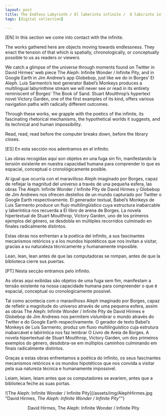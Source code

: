 ```yaml
---
layout: post
title: The Endless Labyrinth / El laberinto infinito /  O labirinto infinito
tags: [digital collection]

---
```


[EN] In this section we come into contact with the infinite.

The works gathered here are objects moving towards endlessness. They enact the tension of that which is spatially, chronologically, or conceptually possible to us as readers or viewers.

We catch a glimpse of the universe through moments found on Twitter in David Hirmes’ web piece The Aleph: Infinite Wonder / Infinite Pity, and in Google Earth in Jim Andrew’s app Globebop, just like we do in Borges’ El Aleph. Luis Sarmento’s text generator Babel’s Monkeys produces a multilingual labyrinthine stream we will never see or read in its entirety reminiscent of Borges’ The Book of Sand. Stuart Moulthrop’s hypertext novel Victory Garden, one of the first examples of its kind, offers various navigation paths with radically different outcomes.

Through these works, we grapple with the poetics of the infinite, its fascinating rhetorical mechanisms, the hypothetical worlds it suggests, and its technical and human impossibility.

Read, read, read before the computer breaks down, before the library closes.

[ES] En esta sección nos adentramos en el infinito.

Las obras recogidas aquí son objetos en una fuga sin fin, manifestando la tensión existente en nuestra capacidad humana para comprender lo que es espacial, conceptual o cronológicamente posible.

Al igual que ocurría con el maravilloso Aleph imaginado por Borges, capaz de reflejar la magnitud del universo a través de una pequeña esfera, las obras The Aleph: Infinite Wonder / Infinite Pity de David Hirmes y Globebop de Jim Andrews nos ofrecen destellos de un mundo capturado por Twitter o Google Earth respectivamente. El generador textual, Babel’s Monkeys de Luis Sarmento produce un flujo multilingüístico cuya estructura inabarcable y laberíntica nos recuerda a El libro de arena de Borges. La novela hipertextual de Stuart Moulthrop, Victory Garden, uno de los primeros ejemplos del género, se desdobla en múltiples recorridos culminado en finales radicalmente distintos.

Estas obras nos enfrentan a la poética del infinito, a sus fascinantes mecanismos retóricos y a los mundos hipotéticos que nos invitan a visitar, gracias a su naturaleza técnicamente y humanamente imposible.

Lean, lean, lean antes de que las computadoras se rompan, antes de que la biblioteca cierre sus puertas.

[PT] Nesta secção entramos pelo infinito.

As obras aqui exibidas são objetos de uma fuga sem fim, manifestam a tensão existente na nossa capacidade humana para compreender o que é espacial, conceptual ou cronologicamente possível.

Tal como acontecia com o maravilhoso Aleph imaginado por Borges, capaz de refletir a magnitude do universo através de uma pequena esfera, assim as obras The Aleph: Infinite Wonder / Infinite Pity de David Hirmes e Globebop de Jim Andrews nos permitem vislumbrar o mundo através do Twitter e do Google Earth respectivamente. O gerador de texto Babel’s Monkeys de Luís Sarmento, produz um fluxo multilinguístico cuja estrutura inabarcável e labiríntica nos faz lembrar O Livro de Areia de Borges. A novela hipertextual de Stuart Moulthrop, Victory Garden, um dos primeiros exemplos do género, desdobra-se em múltiplos caminhos culminando em finais radicalmente distintos.

Graças a estas obras enfrentamos a poética do infinito, os seus fascinantes mecanismos retóricos e os mundos hipotéticos que nos convida a visitar pela sua natureza técnica e humanamente impossível.

Leiam, leiam, leiam antes que os computadores se avariem, antes que a biblioteca feche as suas portas.

![The Aleph: Infinite Wonder / Infinite Pity](/assets/img/AlephHirmes.jpg "David Hirmes, *The Aleph: Infinite Wonder / Infinite Pity*"")
<br/>
<center>David Hirmes, The Aleph: Infinite Wonder / Infinite Pity</center>
